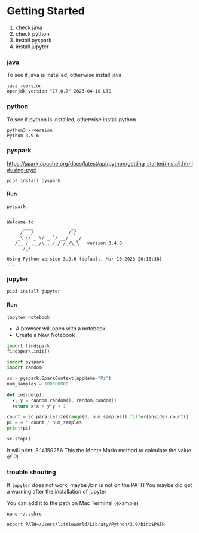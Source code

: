 
# Getting Started


1. check java 
2. check python
3. install pyspark
4. install jupyter

### java
To see if java is installed, otherwise install java
```text
java -version
openjdk version "17.0.7" 2023-04-18 LTS
```

### python
To see if python is installed, otherwise install python
```text
python3 --version
Python 3.9.6
```


### pyspark

https://spark.apache.org/docs/latest/api/python/getting_started/install.html#using-pypi

```text
pip3 install pyspark
```
#### Run 
```text
pyspark

...
Welcome to
      ____              __
     / __/__  ___ _____/ /__
    _\ \/ _ \/ _ `/ __/  '_/
   /__ / .__/\_,_/_/ /_/\_\   version 3.4.0
      /_/

Using Python version 3.9.6 (default, Mar 10 2023 20:16:38)
...
```


### jupyter
```text
pip3 install jupyter
```


#### Run

```text
jupyter notebook
```
- A browser will open with a notebook
- Create a New Notebook


```python
import findspark
findspark.init()

import pyspark
import random

sc = pyspark.SparkContext(appName="Pi")
num_samples = 100000000

def inside(p):     
  x, y = random.random(), random.random()
  return x*x + y*y < 1
  
count = sc.parallelize(range(0, num_samples)).filter(inside).count()
pi = 4 * count / num_samples
print(pi)

sc.stop()
```
It will print:  3.14159256
This the Monte Marlo method to calculate the value of PI


### trouble shouting

If `jupyter` does not work, maybe <python>/bin is not on the PATH
You maybe did get a warning after the installation of jupyter

You can add it to the path on Mac Terminal (example)
```text
nano ~/.zshrc

export PATH=/Users/littleworld/Library/Python/3.9/bin:$PATH
```





